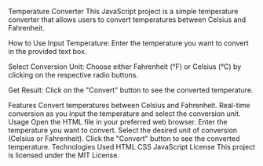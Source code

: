 Temperature Converter
This JavaScript project is a simple temperature converter that allows users to convert temperatures between Celsius and Fahrenheit.

How to Use
Input Temperature: Enter the temperature you want to convert in the provided text box.

Select Conversion Unit: Choose either Fahrenheit (°F) or Celsius (°C) by clicking on the respective radio buttons.

Get Result: Click on the "Convert" button to see the converted temperature.

Features
Convert temperatures between Celsius and Fahrenheit.
Real-time conversion as you input the temperature and select the conversion unit.
Usage
Open the HTML file in your preferred web browser.
Enter the temperature you want to convert.
Select the desired unit of conversion (Celsius or Fahrenheit).
Click the "Convert" button to see the converted temperature.
Technologies Used
HTML
CSS
JavaScript
License
This project is licensed under the MIT License.
